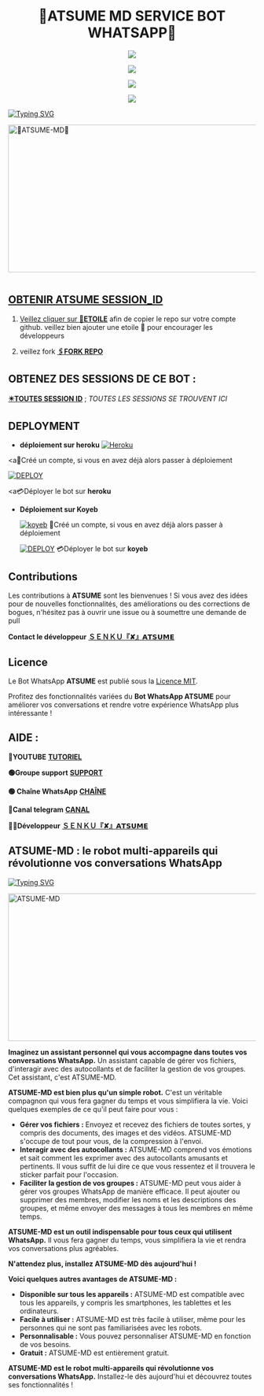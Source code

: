 
<h1 align="center"> 💮ATSUME MD SERVICE BOT WHATSAPP💮  </h1>
<p align="center">  

<p align="center"><a href="https://www.youtube.com/@atsume_md"><img src="https://img.shields.io/badge/Tutoriel-ff0000?style=for-the-badge&logo=youtube&logoColor=ff000000&link=https://www.youtube.com/@atsume_md" /><br>
<p align="center"><a href="https://t.me/atsume_md"><img src="https://img.shields.io/badge/Canal-00FFFF?style=for-the-badge&logo=telegram&logoColor=white" />
<p align="center"><a href="https://chat.whatsapp.com/C5EQSCCklbP0svipAJp6c6"><img src="https://img.shields.io/badge/Support-25D366?style=for-the-badge&logo=whatsapp&logoColor=white" />
<p align="center"><a href="https://whatsapp.com/channel/0029VakWCYx5Ejy6juxlem3P"><img src="https://img.shields.io/badge/Chaîne WhatsApp-25D366?style=for-the-badge&logo=whatsapp&logoColor=white&link=https://whatsapp.com/channel/0029VakWCYx5Ejy6juxlem3P" /><br>

  
<a href="https://git.io/typing-svg"><img src="https://readme-typing-svg.demolab.com?font=Black+Ops+One&size=50&pause=1000&color=1BAFBAFF&center=true&width=910&height=100&lines=💮ATSUME LE ROBOT+RÉVOLUTIONNE💮;MULTI+SERVICE+WHATSAPP+BOT;CRÉER+PAR+💮SENKU+ATSUME💮 ;BOT DATÉE+01.10.2024" alt="Typing SVG" /></a>
  </p>
    <img alt="💮ATSUME-MD💮" width="700" height="300" src="https://files.catbox.moe/a7d9e6.jpg">
<p align="center">
<p align="center">

  <a href="#"><img src="http://readme-typing-svg.herokuapp.com?color=ff00ab&center=true&vCenter=true&multiline=false&lines=Merci+d'avoir+choisir+ATSUME+MD." alt="">
  
## OBTENIR ATSUME SESSION_ID 

1. Veillez cliquer sur [**🌟ETOILE**](https://github.com/Senkuatsume/ATSUME-MD) afin de copier le repo sur votre compte github.  veillez bien ajouter une etoile 🌟 pour encourager les développeurs 



2. veillez fork  [**🖇️FORK REPO**](https://github.com/Senkuatsume/ATSUME-MD/fork)

   

## OBTENEZ DES SESSIONS DE CE  BOT : <br>
  
[**✴️TOUTES SESSION ID**](https://Senkuatsume.github.io/SESSION-ID-WEBCAM.COM/)  ; *TOUTES LES SESSIONS  SE TROUVENT ICI*
 

## DEPLOYMENT 
- **déploiement sur heroku**
  <a href='https://signup.heroku.com/' target="_blank"><img alt='Heroku' src='https://img.shields.io/badge/-CREE-black?style=for-the-badge&logo=heroku&logoColor=white'/></a>
  
<a🛑Créé un compte, si vous en avez déjà alors passer à déploiement 


  <a href='https://dashboard.heroku.com/new?template=https://github.com/Senkuatsume/ATSUME-MD' target="_blank"><img alt='DEPLOY' src='https://img.shields.io/badge/-DEPLOYER-black?style=for-the-badge&logo=heroku&logoColor=white'/></a>
  
<a💳Déployer le bot sur **heroku**

  
- **Déploiement sur Koyeb**

  <a href='https://app.koyeb.com/auth/signup' target="_blank"><img alt='koyeb' src='https://img.shields.io/badge/-CREE-black?style=for-the-badge&logo=koyeb&logoColor=white'/></a>
🛑Créé un compte, si vous en avez déjà alors passer à déploiement 



  <a href='https://hermit.koyeb.app/deploy-koyeb' target="_blank"><img alt='DEPLOY' src='https://img.shields.io/badge/-DEPLOYER-black?style=for-the-badge&logo=koyeb&logoColor=white'/></a>
💳Déployer le bot sur **koyeb**

## Contributions

Les contributions à **ATSUME** sont les bienvenues ! Si vous avez des idées pour de nouvelles fonctionnalités, des améliorations ou des corrections de bogues, n'hésitez pas à ouvrir une issue ou à soumettre une demande de pull 

**Contact le développeur** [**ＳＥＮＫＵ『✘』𝗔𝗧𝗦𝗨𝗠𝗘**](https://wa.me/2250574025815)

                
## Licence

Le Bot WhatsApp **ATSUME** est publié sous la [Licence MIT](https://opensource.org/licenses/MIT).

Profitez des fonctionnalités variées du **Bot WhatsApp ATSUME** pour améliorer vos conversations et rendre votre expérience WhatsApp plus intéressante !


## AIDE :

**🔴YOUTUBE** [**TUTORIEL**](https://www.youtube.com/@atsume_md)

**🟢Groupe support** [**SUPPORT**](https://chat.whatsapp.com/C5EQSCCklbP0svipAJp6c6)<br>

**🟢 Chaîne WhatsApp** [**CHAÎNE**](https://whatsapp.com/channel/0029VakWCYx5Ejy6juxlem3P)

**🔵Canal telegram** [**CANAL**](https://t.me/atsume_md)

**🧑‍💻Développeur**  [**ＳＥＮＫＵ『✘』𝗔𝗧𝗦𝗨𝗠𝗘**](https://wa.me/2250574025815)

 

 ## ATSUME-MD : le robot multi-appareils qui révolutionne vos conversations WhatsApp

 <a href="https://git.io/typing-svg"><img src="https://readme-typing-svg.demolab.com?font=Black+Ops+One&size=50&pause=1000&color=1BAFBAFF&center=true&width=910&height=100&lines=💮ATSUME-MD💮;LISEZ POUR COMPRENDRE" alt="Typing SVG" /></a>
  </p>
    <img alt="ATSUME-MD" width="700" height="300" src="https://files.catbox.moe/cv5yjj.jpg">

**Imaginez un assistant personnel qui vous accompagne dans toutes vos conversations WhatsApp.** Un assistant capable de gérer vos fichiers, d'interagir avec des autocollants et de faciliter la gestion de vos groupes. Cet assistant, c'est ATSUME-MD.

**ATSUME-MD est bien plus qu'un simple robot.** C'est un véritable compagnon qui vous fera gagner du temps et vous simplifiera la vie. Voici quelques exemples de ce qu'il peut faire pour vous :

* **Gérer vos fichiers :** Envoyez et recevez des fichiers de toutes sortes, y compris des documents, des images et des vidéos. ATSUME-MD s'occupe de tout pour vous, de la compression à l'envoi.
* **Interagir avec des autocollants :** ATSUME-MD comprend vos émotions et sait comment les exprimer avec des autocollants amusants et pertinents. Il vous suffit de lui dire ce que vous ressentez et il trouvera le sticker parfait pour l'occasion.
* **Faciliter la gestion de vos groupes :** ATSUME-MD peut vous aider à gérer vos groupes WhatsApp de manière efficace. Il peut ajouter ou supprimer des membres, modifier les noms et les descriptions des groupes, et même envoyer des messages à tous les membres en même temps.

**ATSUME-MD est un outil indispensable pour tous ceux qui utilisent WhatsApp.** Il vous fera gagner du temps, vous simplifiera la vie et rendra vos conversations plus agréables.

**N'attendez plus, installez ATSUME-MD dès aujourd'hui !**

**Voici quelques autres avantages de ATSUME-MD :**

* **Disponible sur tous les appareils :** ATSUME-MD est compatible avec tous les appareils, y compris les smartphones, les tablettes et les ordinateurs.
* **Facile à utiliser :** ATSUME-MD est très facile à utiliser, même pour les personnes qui ne sont pas familiarisées avec les robots.
* **Personnalisable :** Vous pouvez personnaliser ATSUME-MD en fonction de vos besoins.
* **Gratuit :** ATSUME-MD est entièrement gratuit.

**ATSUME-MD est le robot multi-appareils qui révolutionne vos conversations WhatsApp.** Installez-le dès aujourd'hui et découvrez toutes ses fonctionnalités !

